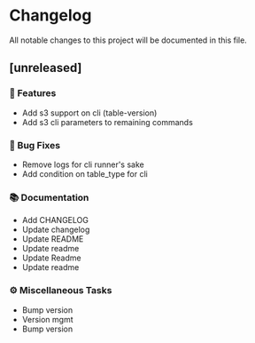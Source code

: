 # Changelog

All notable changes to this project will be documented in this file.

## [unreleased]

### 🚀 Features

- Add s3 support on cli (table-version)
- Add s3 cli parameters to remaining commands

### 🐛 Bug Fixes

- Remove logs for cli runner's sake
- Add condition on table_type for cli

### 📚 Documentation

- Add CHANGELOG
- Update changelog
- Update README
- Update readme
- Update Readme
- Update readme

### ⚙️ Miscellaneous Tasks

- Bump version
- Version mgmt
- Bump version

<!-- generated by git-cliff -->
